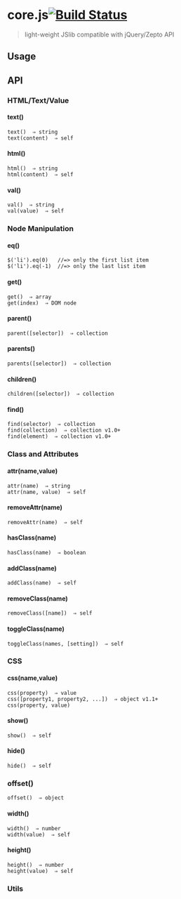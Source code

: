 core.js[![Build Status](https://travis-ci.org/devWayne/core.js.svg?branch=master)](https://travis-ci.org/devWayne/core.js)
============
> light-weight JSlib compatible with jQuery/Zepto API

## Usage

## API

### HTML/Text/Value

#### text()

```
text()  ⇒ string
text(content)  ⇒ self  
```

#### html()

```
html()  ⇒ string
html(content)  ⇒ self   
```

#### val()

```
val()  ⇒ string
val(value)  ⇒ self
```

### Node Manipulation

#### eq()

```
$('li').eq(0)   //=> only the first list item
$('li').eq(-1)  //=> only the last list item
```

#### get()

```
get()  ⇒ array
get(index)  ⇒ DOM node
```

#### parent()

```
parent([selector])  ⇒ collection
```

#### parents()

```
parents([selector])  ⇒ collection
```

#### children()

```
children([selector])  ⇒ collection
```

#### find()

```
find(selector)  ⇒ collection
find(collection)  ⇒ collection v1.0+
find(element)  ⇒ collection v1.0+
```

### Class and Attributes

#### attr(name,value)

```
attr(name)  ⇒ string
attr(name, value)  ⇒ self
```

#### removeAttr(name)

```
removeAttr(name)  ⇒ self
```

#### hasClass(name)

```
hasClass(name)  ⇒ boolean
```

#### addClass(name)

```
addClass(name)  ⇒ self
```

#### removeClass(name)

```
removeClass([name])  ⇒ self
```

#### toggleClass(name)

```
toggleClass(names, [setting])  ⇒ self
```

### CSS

#### css(name,value)

```
css(property)  ⇒ value
css([property1, property2, ...])  ⇒ object v1.1+
css(property, value) 
```

#### show()

```
show()  ⇒ self
```

#### hide() 

```
hide()  ⇒ self
```

### offset()

```
offset()  ⇒ object
```

#### width()

```
width()  ⇒ number
width(value)  ⇒ self
```

#### height()

```
height()  ⇒ number
height(value)  ⇒ self
```

### Utils
